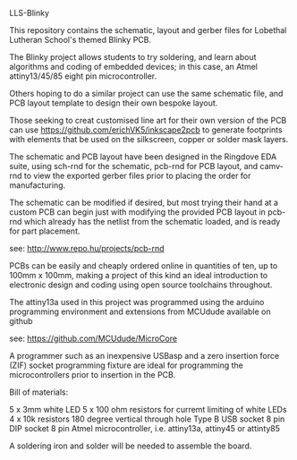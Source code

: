 LLS-Blinky

This repository contains the schematic, layout and gerber files for Lobethal Lutheran School's themed Blinky PCB.

The Blinky project allows students to try soldering, and learn about algorithms and coding of embedded devices; in this case, an Atmel attiny13/45/85 eight pin microcontroller.

Others hoping to do a similar project can use the same schematic file, and PCB layout template to design their own bespoke layout.

Those seeking to creat customised line art for their own version of the PCB can use https://github.com/erichVK5/inkscape2pcb to generate footprints with elements that be used on the silkscreen, copper or solder mask layers.

The schematic and PCB layout have been designed in the Ringdove EDA suite, using sch-rnd for the schematic, pcb-rnd for PCB layout, and camv-rnd to view the exported gerber files prior to placing the order for manufacturing.

The schematic can be modified if desired, but most trying their hand at a custom PCB can begin just with modifying the provided PCB layout in pcb-rnd which already has the netlist from the schematic loaded, and is ready for part placement. 

see: http://www.repo.hu/projects/pcb-rnd

PCBs can be easily and cheaply ordered online in quantities of ten, up to 100mm x 100mm, making a project of this kind an ideal introduction to electronic design and coding using open source toolchains throughout.

The attiny13a used in this project was programmed using the arduino programming environment and extensions from MCUdude available on github

see: https://github.com/MCUdude/MicroCore

A programmer such as an inexpensive USBasp and a zero insertion force (ZIF) socket programming fixture are ideal for programming the microcontrollers prior to insertion in the PCB.

Bill of materials:

5 x 3mm white LED
5 x 100 ohm resistors for curremt limiting of white LEDs
4 x 10k resistors
180 degree vertical through hole Type B USB socket
8 pin DIP socket
8 pin Atmel microcontroller, i.e. attiny13a, attiny45 or attinty85

A soldering iron and solder will be needed to assemble the board.
